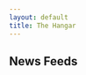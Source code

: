 ```yaml
---
layout: default
title: The Hangar
---
```

<h2>News Feeds</h2>

<script>
  console.log("Hello from The Hangar page!");
</script>

